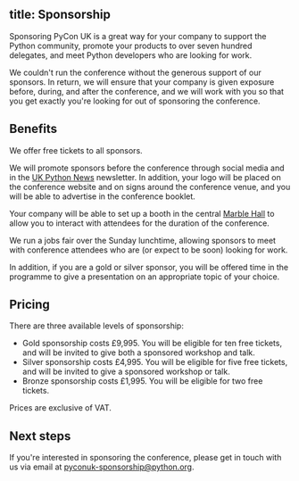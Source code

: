 title: Sponsorship
---

Sponsoring PyCon UK is a great way for your company to support the Python community,
promote your products to over seven hundred delegates,
and meet Python developers who are looking for work.

We couldn't run the conference without the generous support of our sponsors.
In return, we will ensure that your company is given exposure before, during, and after the conference,
and we will work with you so that you get exactly you're looking for out of sponsoring the conference.


## Benefits

We offer free tickets to all sponsors.

We will promote sponsors before the conference through social media and in the [UK Python News](http://uk.python.org/) newsletter.
In addition, your logo will be placed on the conference website and on signs around the conference venue,
and you will be able to advertise in the conference booklet.

Your company will be able to set up a booth in the central [Marble Hall](http://www.cardiffcityhall.com/rooms/marble-hall) 
to allow you to interact with attendees for the duration of the conference.

We run a jobs fair over the Sunday lunchtime,
allowing sponsors to meet with conference attendees who are (or expect to be soon) looking for work.

In addition, if you are a gold or silver sponsor,
you will be offered time in the programme to give a presentation on an appropriate topic of your choice.


## Pricing

There are three available levels of sponsorship:

* Gold sponsorship costs £9,995.  You will be eligible for ten free tickets,
  and will be invited to give both a sponsored workshop and talk.
* Silver sponsorship costs £4,995.  You will be eligible for five free tickets,
  and will be invited to give a sponsored workshop or talk.
* Bronze sponsorship costs £1,995.  You will be eligible for two free tickets.

Prices are exclusive of VAT.


## Next steps

If you're interested in sponsoring the conference,
please get in touch with us via email at pyconuk-sponsorship@python.org.
